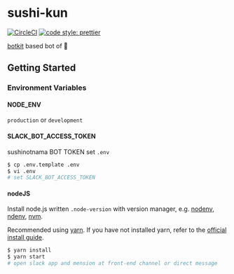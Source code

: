 # sushi-kun

[![CircleCI](https://circleci.com/gh/tatsushitoji/sushi-bot.svg?style=svg)](https://circleci.com/gh/tatsushitoji/sushi-bot) 
[![code style: prettier](https://img.shields.io/badge/code_style-prettier-ff69b4.svg?style=flat-square)](https://github.com/prettier/prettier)

[botkit](https://github.com/howdyai/botkit) based bot of :sushi:

## Getting Started

### Environment Variables

#### NODE_ENV
`production` or `development`

#### SLACK_BOT_ACCESS_TOKEN
sushinotnama BOT TOKEN
set `.env`

```bash
$ cp .env.template .env
$ vi .env
# set SLACK_BOT_ACCESS_TOKEN
```

#### nodeJS
Install node.js written `.node-version` with version manager, e.g. [nodenv](https://github.com/nodenv/nodenv), [ndenv](https://github.com/riywo/ndenv), [nvm](https://github.com/creationix/nvm).

Recommended using [yarn](https://yarnpkg.com/en/). If you have not installed yarn, refer to the [official install guide](https://yarnpkg.com/en/docs/install).

```bash
$ yarn install
$ yarn start
# open slack app and mension at front-end channel or direct message
```